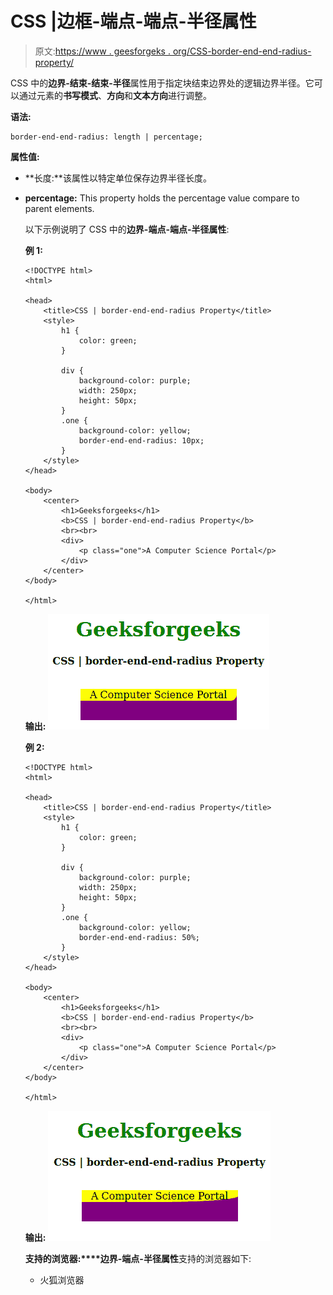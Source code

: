 # CSS |边框-端点-端点-半径属性

> 原文:[https://www . geesforgeks . org/CSS-border-end-end-radius-property/](https://www.geeksforgeeks.org/css-border-end-end-radius-property/)

CSS 中的**边界-结束-结束-半径**属性用于指定块结束边界处的逻辑边界半径。它可以通过元素的**书写模式**、**方向**和**文本方向**进行调整。

**语法:**

```
border-end-end-radius: length | percentage;
```

**属性值:**

*   **长度:**该属性以特定单位保存边界半径长度。
*   **percentage:** This property holds the percentage value compare to parent elements.

    以下示例说明了 CSS 中的**边界-端点-端点-半径属性**:

    **例 1:**

    ```
    <!DOCTYPE html>
    <html>

    <head>
        <title>CSS | border-end-end-radius Property</title>
        <style>
            h1 {
                color: green;
            }

            div {
                background-color: purple;
                width: 250px;
                height: 50px;
            }
            .one {
                background-color: yellow;
                border-end-end-radius: 10px;
            }
        </style>
    </head>

    <body>
        <center>
            <h1>Geeksforgeeks</h1>
            <b>CSS | border-end-end-radius Property</b>
            <br><br>
            <div>
                <p class="one">A Computer Science Portal</p>
            </div>
        </center>
    </body>

    </html>
    ```

    **输出:**
    ![](img/5aa220c0d8a0d39e923b855cf401678b.png)

    **例 2:**

    ```
    <!DOCTYPE html>
    <html>

    <head>
        <title>CSS | border-end-end-radius Property</title>
        <style>
            h1 {
                color: green;
            }

            div {
                background-color: purple;
                width: 250px;
                height: 50px;
            }
            .one {
                background-color: yellow;
                border-end-end-radius: 50%;
            }
        </style>
    </head>

    <body>
        <center>
            <h1>Geeksforgeeks</h1>
            <b>CSS | border-end-end-radius Property</b>
            <br><br>
            <div>
                <p class="one">A Computer Science Portal</p>
            </div>
        </center>
    </body>

    </html>
    ```

    **输出:**
    ![](img/71b25fd63ee2eb300f51764650b7412b.png)

    **支持的浏览器:****边界-端点-半径属性**支持的浏览器如下:

    *   火狐浏览器